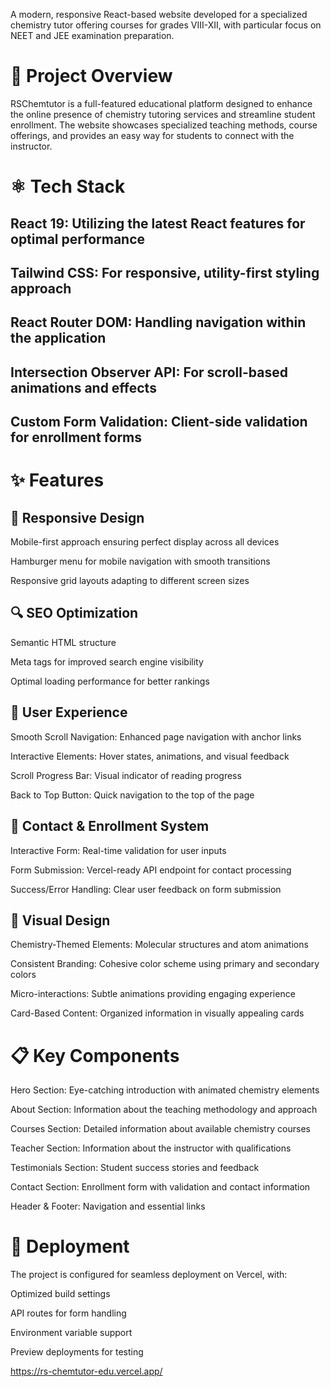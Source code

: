 A modern, responsive React-based website developed for a specialized chemistry tutor offering courses for grades VIII-XII, with particular focus on NEET and JEE examination preparation.

# 🧪 Project Overview
RSChemtutor is a full-featured educational platform designed to enhance the online presence of chemistry tutoring services and streamline student enrollment. The website showcases specialized teaching methods, course offerings, and provides an easy way for students to connect with the instructor.

# ⚛️ Tech Stack

## React 19: Utilizing the latest React features for optimal performance

## Tailwind CSS: For responsive, utility-first styling approach

## React Router DOM: Handling navigation within the application

## Intersection Observer API: For scroll-based animations and effects

## Custom Form Validation: Client-side validation for enrollment forms

# ✨ Features

## 📱 Responsive Design

Mobile-first approach ensuring perfect display across all devices

Hamburger menu for mobile navigation with smooth transitions

Responsive grid layouts adapting to different screen sizes

## 🔍 SEO Optimization

Semantic HTML structure

Meta tags for improved search engine visibility

Optimal loading performance for better rankings

## 🎯 User Experience

Smooth Scroll Navigation: Enhanced page navigation with anchor links

Interactive Elements: Hover states, animations, and visual feedback

Scroll Progress Bar: Visual indicator of reading progress

Back to Top Button: Quick navigation to the top of the page

## 📝 Contact & Enrollment System

Interactive Form: Real-time validation for user inputs

Form Submission: Vercel-ready API endpoint for contact processing

Success/Error Handling: Clear user feedback on form submission

## 🎨 Visual Design

Chemistry-Themed Elements: Molecular structures and atom animations

Consistent Branding: Cohesive color scheme using primary and secondary colors

Micro-interactions: Subtle animations providing engaging experience

Card-Based Content: Organized information in visually appealing cards


# 📋 Key Components

Hero Section: Eye-catching introduction with animated chemistry elements

About Section: Information about the teaching methodology and approach

Courses Section: Detailed information about available chemistry courses

Teacher Section: Information about the instructor with qualifications

Testimonials Section: Student success stories and feedback

Contact Section: Enrollment form with validation and contact information

Header & Footer: Navigation and essential links

# 🚀 Deployment
The project is configured for seamless deployment on Vercel, with: 

Optimized build settings

API routes for form handling

Environment variable support

Preview deployments for testing

https://rs-chemtutor-edu.vercel.app/
